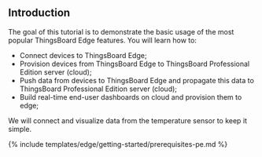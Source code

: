 ## Introduction

The goal of this tutorial is to demonstrate the basic usage of the most popular ThingsBoard Edge features. You will learn how to:

- Connect devices to ThingsBoard Edge;
- Provision devices from ThingsBoard Edge to ThingsBoard Professional Edition server (cloud); 
- Push data from devices to ThingsBoard Edge and propagate this data to ThingsBoard Professional Edition server (cloud);
- Build real-time end-user dashboards on cloud and provision them to edge;

We will connect and visualize data from the temperature sensor to keep it simple.

{% include templates/edge/getting-started/prerequisites-pe.md %}
